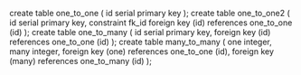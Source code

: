 create table one_to_one (
	id serial primary key
);
create table one_to_one2 (
	id serial primary key,
	constraint fk_id foreign key (id) references one_to_one (id)
);
create table one_to_many (
	id serial primary key,
	foreign key (id) references one_to_one (id)
);
create table many_to_many (
	one integer,
	many integer,
	foreign key (one) references one_to_one (id),
	foreign key (many) references one_to_many (id)
);